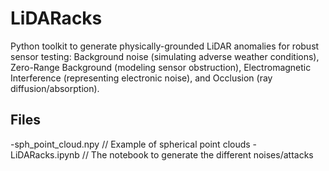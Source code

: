 # LiDARacks
Python toolkit to generate physically-grounded LiDAR anomalies for robust sensor testing: Background noise (simulating adverse weather conditions), Zero-Range Background (modeling sensor obstruction), Electromagnetic Interference (representing electronic noise), and Occlusion (ray diffusion/absorption).

## Files
-sph_point_cloud.npy // Example of spherical point clouds
-LiDARacks.ipynb // The notebook to generate the different noises/attacks
